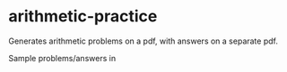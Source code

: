 # arithmetic-practice
Generates arithmetic problems on a pdf, with answers on a separate pdf.

Sample problems/answers in 
